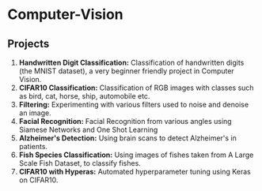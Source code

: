 # Computer-Vision

## Projects
1. **Handwritten Digit Classification:** Classification of handwritten digits (the MNIST dataset), a very beginner friendly project in Computer Vision.
2. **CIFAR10 Classification:** Classification of RGB images with classes such as bird, cat, horse, ship, automobile etc. 
3. **Filtering:** Experimenting with various filters used to noise and denoise an image.
4. **Facial Recognition:** Facial Recognition from various angles using Siamese Networks and One Shot Learning
5. **Alzheimer's Detection:** Using brain scans to detect Alzheimer's in patients. 
6. **Fish Species Classification:** Using images of fishes taken from A Large Scale Fish Dataset, to classify fishes.
7. **CIFAR10 with Hyperas:** Automated hyperparameter tuning using Keras on CIFAR10.